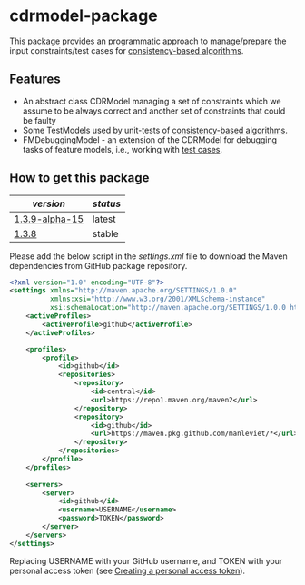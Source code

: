 # cdrmodel-package

This package provides an programmatic approach to manage/prepare the input constraints/test cases for [consistency-based algorithms](https://github.com/manleviet/CA-CDR-V2/tree/main/ca-cdr-package).

## Features

- An abstract class CDRModel managing a set of constraints which we assume to be always correct and another set of constraints that could be faulty
- Some TestModels used by unit-tests of [consistency-based algorithms](https://github.com/manleviet/CA-CDR-V2/tree/main/ca-cdr-package).
- FMDebuggingModel - an extension of the CDRModel for debugging tasks of feature models, i.e., working with [test cases](https://github.com/manleviet/CA-CDR-V2/tree/main/test-package).

## How to get this package

| *version* | *status* |
|---|---|
| [1.3.9-alpha-15](https://github.com/manleviet/CA-CDR-V2/packages/1408661)| latest |
| [1.3.8](https://github.com/manleviet/CA-CDR-V2/packages/1408661?version=1.3.8) | stable |

Please add the below script in the *settings.xml* file to download the Maven dependencies from GitHub package repository.

```xml
<?xml version="1.0" encoding="UTF-8"?>
<settings xmlns="http://maven.apache.org/SETTINGS/1.0.0"
          xmlns:xsi="http://www.w3.org/2001/XMLSchema-instance"
          xsi:schemaLocation="http://maven.apache.org/SETTINGS/1.0.0 http://maven.apache.org/xsd/settings-1.0.0.xsd">
    <activeProfiles>
        <activeProfile>github</activeProfile>
    </activeProfiles>

    <profiles>
        <profile>
            <id>github</id>
            <repositories>
                <repository>
                    <id>central</id>
                    <url>https://repo1.maven.org/maven2</url>
                </repository>
                <repository>
                    <id>github</id>
                    <url>https://maven.pkg.github.com/manleviet/*</url>
                </repository>
            </repositories>
        </profile>
    </profiles>
    
    <servers>
        <server>
            <id>github</id>
            <username>USERNAME</username>
            <password>TOKEN</password>
        </server>
    </servers>
</settings>
```
Replacing USERNAME with your GitHub username, and TOKEN with your personal access token 
(see [Creating a personal access token](https://docs.github.com/en/authentication/keeping-your-account-and-data-secure/creating-a-personal-access-token)).

